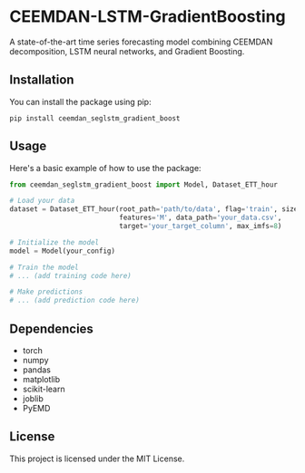 # CEEMDAN-LSTM-GradientBoosting

A state-of-the-art time series forecasting model combining CEEMDAN decomposition, LSTM neural networks, and Gradient Boosting.

## Installation

You can install the package using pip:

```
pip install ceemdan_seglstm_gradient_boost
```

## Usage

Here's a basic example of how to use the package:

```python
from ceemdan_seglstm_gradient_boost import Model, Dataset_ETT_hour

# Load your data
dataset = Dataset_ETT_hour(root_path='path/to/data', flag='train', size=[12, 12, 12], 
                           features='M', data_path='your_data.csv', 
                           target='your_target_column', max_imfs=8)

# Initialize the model
model = Model(your_config)

# Train the model
# ... (add training code here)

# Make predictions
# ... (add prediction code here)
```

## Dependencies

- torch
- numpy
- pandas
- matplotlib
- scikit-learn
- joblib
- PyEMD

## License

This project is licensed under the MIT License.